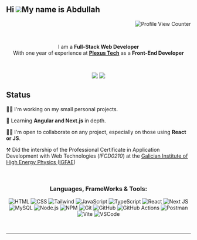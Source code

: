 ## Hi ![](https://user-images.githubusercontent.com/18350557/176309783-0785949b-9127-417c-8b55-ab5a4333674e.gif)My name is Abdullah

<div align="right">

![Profile View Counter](https://komarev.com/ghpvc/?username=ab-sharifi21&color=34aee4)

</div>

<br />
<div align="center">
  
  I am a <b>Full-Stack Web Developer</b>
  <br/>
  With one year of experience at <b><a target="_blank" href="https://www.plexus.es/">Plexus Tech</a></b> as a <b>Front-End Developer</b>

  <br/>

[<img src="https://img.shields.io/badge/-LinkedIn-blue?style=flat-square&logo=Linkedin&logoColor=white&color=34aee4&link=https://www.linkedin.com/in/abdullahsharifi/)">](https://www.linkedin.com/in/abdullahsharifi/)
[<img src="https://img.shields.io/badge/-Porfolio-blue?style=flat-square&logo=googlechrome&logoColor=white&color=34aee4&link=https://abdullah-sharifi.netlify.app/)">](https://abdullah-sharifi.vercel.app/)

</div>

## Status

👩‍💻 I'm working on my small personal projects.

🧠 Learning **Angular and Next.js** in depth.

👯‍♀️ I'm open to collaborate on any project, especially on those using **React or JS**.

⚒️ Did the intership of the Professional Certificate in Application Development with Web Technologies (<i>IFCD0210</i>) at the <a target="_blank" href="https://igfae.usc.es/igfae/es/la-experiencia-de-abdullah-en-el-igfae-tres-semanas-de-trabajo-para-mejorar-la-organizacion-interna-del-centro/"> Galician Institute of High Energy Physics </a> (<a target="_blank" href="https://igfae.usc.es/igfae/es/la-experiencia-de-abdullah-en-el-igfae-tres-semanas-de-trabajo-para-mejorar-la-organizacion-interna-del-centro/">IGFAE</a>)

<br/>

<div align="center">

  <h3>Languages, FrameWorks & Tools:</h3
  <br />
  
  ![HTML](https://img.shields.io/badge/HTML5-E34F26?style=for-the-badge&logo=html5&logoColor=white)
  ![CSS](https://img.shields.io/badge/CSS3-1572B6?style=for-the-badge&logo=css3&logoColor=white)
  ![Tailwind](https://img.shields.io/badge/Tailwind%20CSS-06B6D4.svg?style=for-the-badge&logo=Tailwind-CSS&logoColor=white)
  ![JavaScript](https://img.shields.io/badge/JavaScript-F7DF1E.svg?style=for-the-badge&logo=JavaScript&logoColor=black)
  ![TypeScript](https://img.shields.io/badge/TypeScript-3178C6.svg?style=for-the-badge&logo=TypeScript&logoColor=white)
  ![React](https://img.shields.io/badge/React-61DAFB.svg?style=for-the-badge&logo=React&logoColor=black)
  ![Next JS](https://img.shields.io/badge/Next-black?style=for-the-badge&logo=next.js&logoColor=white)
  ![MySQL](https://img.shields.io/badge/MySQL-005C84?style=for-the-badge&logo=mysql&logoColor=white)
  ![Node.js](https://img.shields.io/badge/Node.js-339933.svg?style=for-the-badge&logo=nodedotjs&logoColor=white)
  ![NPM](https://img.shields.io/badge/NPM-%23CB3837.svg?style=for-the-badge&logo=npm&logoColor=white)
  ![Git](https://img.shields.io/badge/GIT-E44C30?style=for-the-badge&logo=git&logoColor=white)
  ![GitHub](https://img.shields.io/badge/github-%23121011.svg?style=for-the-badge&logo=github&logoColor=white)
  ![GitHub Actions](https://img.shields.io/badge/github%20actions-%232671E5.svg?style=for-the-badge&logo=githubactions&logoColor=white)
  ![Postman](https://img.shields.io/badge/Postman-FF6C37.svg?style=for-the-badge&logo=Postman&logoColor=white)
  ![Vite](https://img.shields.io/badge/Vite-646CFF.svg?style=for-the-badge&logo=Vite&logoColor=white)
  ![VSCode](https://img.shields.io/badge/Visual%20Studio%20Code-007ACC.svg?style=for-the-badge&logo=Visual-Studio-Code&logoColor=white)

</div>
<br />

---
